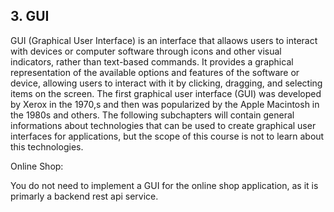 ## 3. GUI
GUI (Graphical User Interface) is an interface that allaows users to interact with devices or computer software through icons and other visual indicators, rather than text-based commands.
It provides a graphical representation of the available options and features of the software or device, allowing users to interact with it by clicking, dragging, and selecting items on the screen.
The first graphical user interface (GUI) was developed by Xerox in the 1970,s and then was popularized by the Apple Macintosh in the 1980s and others.
The following subchapters will contain general informations about technologies that can be used to create graphical user interfaces for applications, but the scope of this course is not to learn about this technologies.

Online Shop:

You do not need to implement a GUI for the online shop application, as it is primarly a backend rest api service.